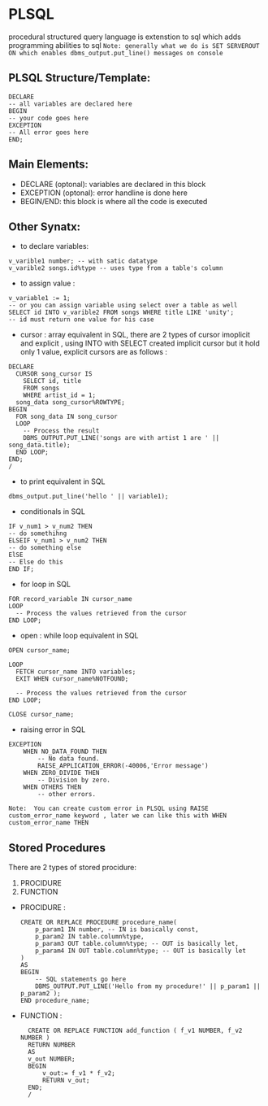 # PLSQL
procedural structured query language is extenstion to sql which adds programming abilities to sql
`Note: generally what we do is SET SERVEROUT ON which enables dbms_output.put_line() messages on console `
## PLSQL Structure/Template:
```
DECLARE
-- all variables are declared here
BEGIN
-- your code goes here
EXCEPTION
-- All error goes here
END;
```
## Main Elements:
- DECLARE (optonal): variables are declared in this block
- EXCEPTION (optonal): error handline is done here
- BEGIN/END: this block is where all the code is executed

## Other Synatx:
- to declare variables:
```
v_varible1 number; -- with satic datatype
v_varible2 songs.id%type -- uses type from a table's column
```
- to assign value :
```
v_variable1 := 1;
-- or you can assign variable using select over a table as well
SELECT id INTO v_varible2 FROM songs WHERE title LIKE 'unity';
-- id must return one value for his case

```
- cursor : array equivalent in SQL, there are 2 types of cursor imoplicit and explicit , using INTO with SELECT created implicit cursor but it hold only 1 value, explicit cursors are as follows :
```
DECLARE
  CURSOR song_cursor IS
    SELECT id, title
    FROM songs
    WHERE artist_id = 1;
  song_data song_cursor%ROWTYPE;
BEGIN
  FOR song_data IN song_cursor
  LOOP
    -- Process the result
    DBMS_OUTPUT.PUT_LINE('songs are with artist 1 are ' || song_data.title);
  END LOOP;
END;
/
```
- to print equivalent in SQL
```
dbms_output.put_line('hello ' || variable1);
```
- conditionals in SQL
```
IF v_num1 > v_num2 THEN
-- do somethihng
ELSEIF v_num1 > v_num2 THEN
-- do something else
ElSE
-- Else do this
END IF;
```
- for loop in SQL
```
FOR record_variable IN cursor_name
LOOP
  -- Process the values retrieved from the cursor
END LOOP;
```
- open : while loop equivalent in SQL
```
OPEN cursor_name;

LOOP
  FETCH cursor_name INTO variables;
  EXIT WHEN cursor_name%NOTFOUND;

  -- Process the values retrieved from the cursor
END LOOP;

CLOSE cursor_name;
```
- raising error in SQL
```
EXCEPTION
    WHEN NO_DATA_FOUND THEN
        -- No data found.
        RAISE_APPLICATION_ERROR(-40006,'Error message')
    WHEN ZERO_DIVIDE THEN
        -- Division by zero.
    WHEN OTHERS THEN
        -- other errors.

```
`Note:  You can create custom error in PLSQL using RAISE custom_error_name keyword , later we can like this with WHEN custom_error_name THEN `
## Stored Procedures 
There are 2 types of stored procidure:
1. PROCIDURE
2. FUNCTION
- PROCIDURE :
  ```
  CREATE OR REPLACE PROCEDURE procedure_name(
      p_param1 IN number, -- IN is basically const,
      p_param2 IN table.column%type,
      p_param3 OUT table.column%type; -- OUT is basically let,
      p_param4 IN OUT table.column%type; -- OUT is basically let
  )
  AS
  BEGIN
      -- SQL statements go here
      DBMS_OUTPUT.PUT_LINE('Hello from my procedure!' || p_param1 || p_param2 );
  END procedure_name;
  
  ```
- FUNCTION :
  ```
    CREATE OR REPLACE FUNCTION add_function ( f_v1 NUMBER, f_v2 NUMBER )
    RETURN NUMBER
    AS
    v_out NUMBER;
    BEGIN
        v_out:= f_v1 * f_v2;
        RETURN v_out;
    END;
    /
  ```

